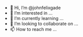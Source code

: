 - 👋 Hi, I’m @johnfelixgade
- 👀 I’m interested in ...
- 🌱 I’m currently learning ...
- 💞️ I’m looking to collaborate on ...
- 📫 How to reach me ...

<!---
johnfelixgade/johnfelixgade is a ✨ special ✨ repository because its `README.md` (this file) appears on your GitHub profile.
You can click the Preview link to take a look at your changes.
--->
